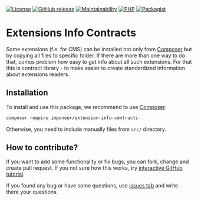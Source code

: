 [![License](https://img.shields.io/github/license/imponeer/extension-info-contracts.svg)](LICENSE)
[![GitHub release](https://img.shields.io/github/release/imponeer/extension-info-contracts.svg)](https://github.com/imponeer/extension-info-contracts/releases) [![Maintainability](https://api.codeclimate.com/v1/badges/6bf91993fd03ccfdc7c5/maintainability)](https://codeclimate.com/github/imponeer/extension-info-contracts/maintainability) [![PHP](https://img.shields.io/packagist/php-v/imponeer/extension-info-contracts.svg)](http://php.net) 
[![Packagist](https://img.shields.io/packagist/dm/imponeer/extension-info-contracts.svg)](https://packagist.org/packages/imponeer/extension-info-contracts)

# Extensions Info Contracts

Some extensions (f.e. for CMS) can be installed not only from [Composer](https://getcomposer.org) but by copying all files to specific folder. If there are more than one way to do that, comes problem how easy to get info about all such extensions. For that this is contract library - to make easier to create standardized information about extensions readers. 

## Installation

To install and use this package, we recommend to use [Composer](https://getcomposer.org):

```bash
composer require imponeer/extension-info-contracts
```

Otherwise, you need to include manually files from `src/` directory. 

## How to contribute?

If you want to add some functionality or fix bugs, you can fork, change and create pull request. If you not sure how this works, try [interactive GitHub tutorial](https://try.github.io).

If you found any bug or have some questions, use [issues tab](https://github.com/imponeer/extension-info-contracts/issues) and write there your questions.